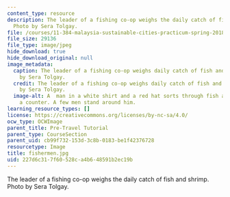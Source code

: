 ```yaml
---
content_type: resource
description: The leader of a fishing co-op weighs the daily catch of fish and shrimp.
  Photo by Sera Tolgay.
file: /courses/11-384-malaysia-sustainable-cities-practicum-spring-2018/227d6c317f60528ca4b648591b2ec19b_fishermen.jpg
file_size: 29136
file_type: image/jpeg
hide_download: true
hide_download_original: null
image_metadata:
  caption: The leader of a fishing co-op weighs daily catch of fish and shrimp. Photo
    by Sera Tolgay.
  credit: The leader of a fishing co-op weighs daily catch of fish and shrimp. Photo
    by Sera Tolgay.
  image-alt: A  man in a white shirt and a red hat sorts through fish and shrimp on
    a counter. A few men stand around him.
learning_resource_types: []
license: https://creativecommons.org/licenses/by-nc-sa/4.0/
ocw_type: OCWImage
parent_title: Pre-Travel Tutorial
parent_type: CourseSection
parent_uid: cb99f732-153d-3c8b-0183-be1f42376728
resourcetype: Image
title: fishermen.jpg
uid: 227d6c31-7f60-528c-a4b6-48591b2ec19b
---
```

The leader of a fishing co-op weighs the daily catch of fish and shrimp. Photo by Sera Tolgay.